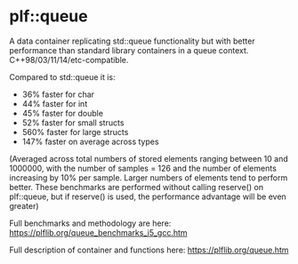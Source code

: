 # plf::queue
A data container replicating std::queue functionality but with better performance than standard library containers in a queue context. C++98/03/11/14/etc-compatible.

Compared to std::queue it is:
* 36% faster for char
* 44% faster for int
* 45% faster for double
* 52% faster for small structs
* 560% faster for large structs
* 147% faster on average across types

(Averaged across total numbers of stored elements ranging between 10 and 1000000, with the number of samples = 126 and the number of elements increasing by 10% per sample. Larger numbers of elements tend to perform better. These benchmarks are performed without calling reserve() on plf::queue, but if reserve() is used, the performance advantage will be even greater)

Full benchmarks and methodology are here: https://plflib.org/queue_benchmarks_i5_gcc.htm

Full description of container and functions here: https://plflib.org/queue.htm
